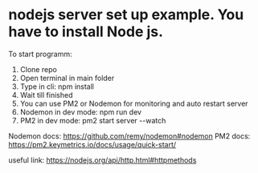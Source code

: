 # nodejs server set up example. You have to install Node js.

To start programm:
1. Clone repo
2. Open terminal in main folder
3. Type in cli: npm install
4. Wait till finished
5. You can use PM2 or Nodemon for monitoring and auto restart server
6. Nodemon in dev mode: npm run dev
7. PM2 in dev mode: pm2 start server --watch

Nodemon docs: https://github.com/remy/nodemon#nodemon
PM2 docs: https://pm2.keymetrics.io/docs/usage/quick-start/

useful link: https://nodejs.org/api/http.html#httpmethods
